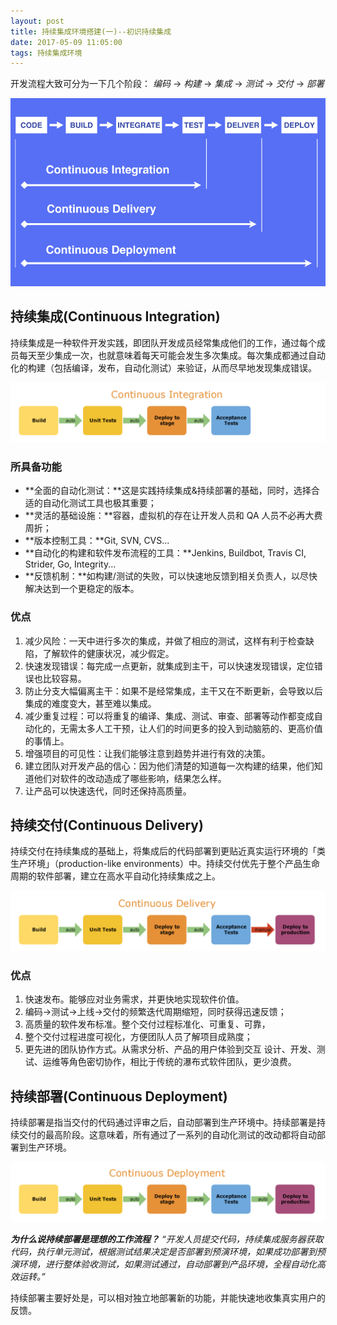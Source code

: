 ```yaml
---
layout: post
title: 持续集成环境搭建(一)--初识持续集成
date: 2017-05-09 11:05:00
tags: 持续集成环境
---
```


开发流程大致可分为一下几个阶段：
*编码* -> *构建* -> *集成* -> *测试* -> *交付* -> *部署*

![开发流程.png](/assets/images/2017/program_progress.png)

## 持续集成(Continuous Integration)
持续集成是一种软件开发实践，即团队开发成员经常集成他们的工作，通过每个成员每天至少集成一次，也就意味着每天可能会发生多次集成。每次集成都通过自动化的构建（包括编译，发布，自动化测试）来验证，从而尽早地发现集成错误。

![](/assets/images/2017/Continuous_Integration.png)

### 所具备功能
+ **全面的自动化测试：**这是实践持续集成&持续部署的基础，同时，选择合适的自动化测试工具也极其重要；
+ **灵活的基础设施：**容器，虚拟机的存在让开发人员和 QA 人员不必再大费周折；
+ **版本控制工具：**Git, SVN, CVS...
+ **自动化的构建和软件发布流程的工具：**Jenkins, Buildbot, Travis CI, Strider, Go, Integrity...
+ **反馈机制：**如构建/测试的失败，可以快速地反馈到相关负责人，以尽快解决达到一个更稳定的版本。

### 优点
1. 减少风险：一天中进行多次的集成，并做了相应的测试，这样有利于检查缺陷，了解软件的健康状况，减少假定。
2. 快速发现错误：每完成一点更新，就集成到主干，可以快速发现错误，定位错误也比较容易。
3. 防止分支大幅偏离主干：如果不是经常集成，主干又在不断更新，会导致以后集成的难度变大，甚至难以集成。
4. 减少重复过程：可以将重复的编译、集成、测试、审查、部署等动作都变成自动化的，无需太多人工干预，让人们的时间更多的投入到动脑筋的、更高价值的事情上。
5. 增强项目的可见性：让我们能够注意到趋势并进行有效的决策。
6. 建立团队对开发产品的信心：因为他们清楚的知道每一次构建的结果，他们知道他们对软件的改动造成了哪些影响，结果怎么样。
7. 让产品可以快速迭代，同时还保持高质量。

## 持续交付(Continuous Delivery)
持续交付在持续集成的基础上，将集成后的代码部署到更贴近真实运行环境的「类生产环境」（production-like environments）中。持续交付优先于整个产品生命周期的软件部署，建立在高水平自动化持续集成之上。

![](/assets/images/2017/Continuous_Delivery.png)

### 优点
1. 快速发布。能够应对业务需求，并更快地实现软件价值。
2. 编码->测试->上线->交付的频繁迭代周期缩短，同时获得迅速反馈；
3. 高质量的软件发布标准。整个交付过程标准化、可重复、可靠，
4. 整个交付过程进度可视化，方便团队人员了解项目成熟度；
5. 更先进的团队协作方式。从需求分析、产品的用户体验到交互 设计、开发、测试、运维等角色密切协作，相比于传统的瀑布式软件团队，更少浪费。

## 持续部署(Continuous Deployment)
持续部署是指当交付的代码通过评审之后，自动部署到生产环境中。持续部署是持续交付的最高阶段。这意味着，所有通过了一系列的自动化测试的改动都将自动部署到生产环境。

![](/assets/images/2017/Continuous_Deployment.png)

***为什么说持续部署是理想的工作流程？***
*“开发人员提交代码，持续集成服务器获取代码，执行单元测试，根据测试结果决定是否部署到预演环境，如果成功部署到预演环境，进行整体验收测试，如果测试通过，自动部署到产品环境，全程自动化高效运转。”*

持续部署主要好处是，可以相对独立地部署新的功能，并能快速地收集真实用户的反馈。

